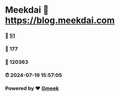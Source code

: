# Meekdai :link: https://blog.meekdai.com 
### :page_facing_up: [51](https://blog.meekdai.com/tag.html) 
### :speech_balloon: 177 
### :hibiscus: 120363 
### :alarm_clock: 2024-07-19 15:57:05 
### Powered by :heart: [Gmeek](https://github.com/Meekdai/Gmeek)
